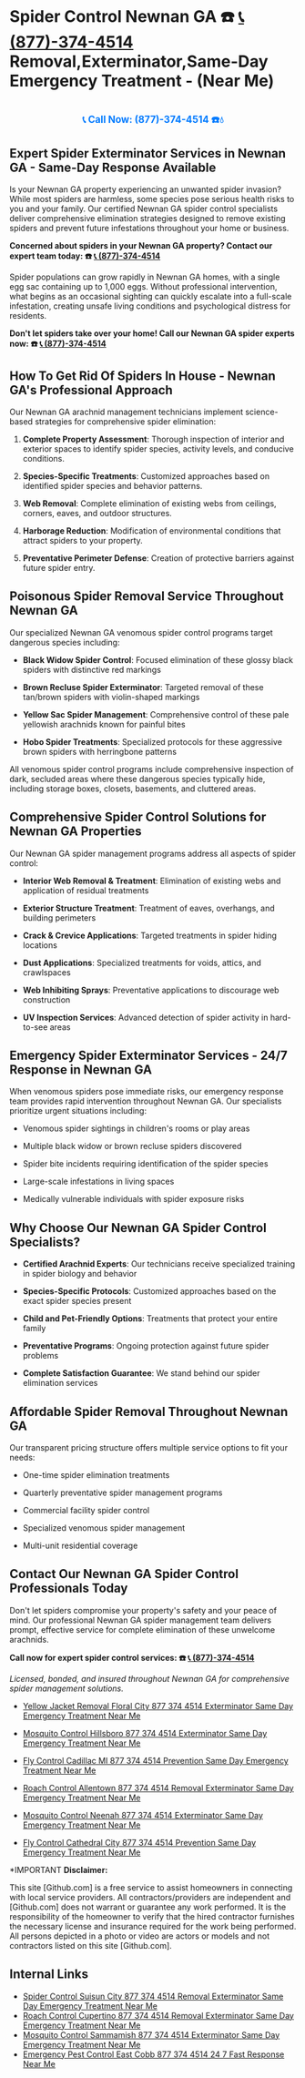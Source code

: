 # Spider Control Newnan GA ☎️ [📞 (877)-374-4514](https://pest-control-4514.netlify.app) Removal,Exterminator,Same-Day Emergency Treatment - (Near Me)
# 

<p align="center" style="font-size: 1.2em; font-weight: bold; margin: 20px 0;">
  <a href="https://pest-control-4514.netlify.app" target="_blank" style="color: #007BFF; text-decoration: none;">📞 Call Now: (877)-374-4514 ☎️💧</a>
</p>

## Expert Spider Exterminator Services in Newnan GA - Same-Day Response Available

Is your Newnan GA property experiencing an unwanted spider invasion? While most spiders are harmless, some species pose serious health risks to you and your family. Our certified Newnan GA spider control specialists deliver comprehensive elimination strategies designed to remove existing spiders and prevent future infestations throughout your home or business.

**Concerned about spiders in your Newnan GA property? Contact our expert team today: ☎️ [📞 (877)-374-4514](https://pest-control-4514.netlify.app)**

Spider populations can grow rapidly in Newnan GA homes, with a single egg sac containing up to 1,000 eggs. Without professional intervention, what begins as an occasional sighting can quickly escalate into a full-scale infestation, creating unsafe living conditions and psychological distress for residents.

**Don't let spiders take over your home! Call our Newnan GA spider experts now: ☎️ [📞 (877)-374-4514](https://pest-control-4514.netlify.app)**

## How To Get Rid Of Spiders In House - Newnan GA's Professional Approach

Our Newnan GA arachnid management technicians implement science-based strategies for comprehensive spider elimination:

1. **Complete Property Assessment**: Thorough inspection of interior and exterior spaces to identify spider species, activity levels, and conducive conditions.

2. **Species-Specific Treatments**: Customized approaches based on identified spider species and behavior patterns.

3. **Web Removal**: Complete elimination of existing webs from ceilings, corners, eaves, and outdoor structures.

4. **Harborage Reduction**: Modification of environmental conditions that attract spiders to your property.

5. **Preventative Perimeter Defense**: Creation of protective barriers against future spider entry.

## Poisonous Spider Removal Service Throughout Newnan GA

Our specialized Newnan GA venomous spider control programs target dangerous species including:

- **Black Widow Spider Control**: Focused elimination of these glossy black spiders with distinctive red markings

- **Brown Recluse Spider Exterminator**: Targeted removal of these tan/brown spiders with violin-shaped markings

- **Yellow Sac Spider Management**: Comprehensive control of these pale yellowish arachnids known for painful bites

- **Hobo Spider Treatments**: Specialized protocols for these aggressive brown spiders with herringbone patterns

All venomous spider control programs include comprehensive inspection of dark, secluded areas where these dangerous species typically hide, including storage boxes, closets, basements, and cluttered areas.

## Comprehensive Spider Control Solutions for Newnan GA Properties

Our Newnan GA spider management programs address all aspects of spider control:

- **Interior Web Removal & Treatment**: Elimination of existing webs and application of residual treatments

- **Exterior Structure Treatment**: Treatment of eaves, overhangs, and building perimeters

- **Crack & Crevice Applications**: Targeted treatments in spider hiding locations

- **Dust Applications**: Specialized treatments for voids, attics, and crawlspaces

- **Web Inhibiting Sprays**: Preventative applications to discourage web construction

- **UV Inspection Services**: Advanced detection of spider activity in hard-to-see areas

## Emergency Spider Exterminator Services - 24/7 Response in Newnan GA

When venomous spiders pose immediate risks, our emergency response team provides rapid intervention throughout Newnan GA. Our specialists prioritize urgent situations including:

- Venomous spider sightings in children's rooms or play areas

- Multiple black widow or brown recluse spiders discovered

- Spider bite incidents requiring identification of the spider species

- Large-scale infestations in living spaces

- Medically vulnerable individuals with spider exposure risks

## Why Choose Our Newnan GA Spider Control Specialists?

- **Certified Arachnid Experts**: Our technicians receive specialized training in spider biology and behavior

- **Species-Specific Protocols**: Customized approaches based on the exact spider species present

- **Child and Pet-Friendly Options**: Treatments that protect your entire family

- **Preventative Programs**: Ongoing protection against future spider problems

- **Complete Satisfaction Guarantee**: We stand behind our spider elimination services

## Affordable Spider Removal Throughout Newnan GA

Our transparent pricing structure offers multiple service options to fit your needs:

- One-time spider elimination treatments

- Quarterly preventative spider management programs

- Commercial facility spider control

- Specialized venomous spider management

- Multi-unit residential coverage

## Contact Our Newnan GA Spider Control Professionals Today

Don't let spiders compromise your property's safety and your peace of mind. Our professional Newnan GA spider management team delivers prompt, effective service for complete elimination of these unwelcome arachnids.

**Call now for expert spider control services: ☎️ [📞 (877)-374-4514](https://pest-control-4514.netlify.app)**

*Licensed, bonded, and insured throughout Newnan GA for comprehensive spider management solutions.*


- [Yellow Jacket Removal Floral City 877 374 4514 Exterminator Same Day Emergency Treatment Near Me](https://github.com/allyoucaneatsushiin/pest-control/blob/main/Yellow-Jacket-Removal-Floral-City-877-374-4514-Exterminator-Same-Day-Emergency-Treatment-Near-Me.md)
- [Mosquito Control Hillsboro 877 374 4514 Exterminator Same Day Emergency Treatment Near Me](https://github.com/allyoucaneatsushiin/pest-control/blob/main/Mosquito-Control-Hillsboro-877-374-4514-Exterminator-Same-Day-Emergency-Treatment-Near-Me.md)
- [Fly Control Cadillac MI 877 374 4514 Prevention Same Day Emergency Treatment Near Me](https://github.com/allyoucaneatsushiin/pest-control/blob/main/Fly-Control-Cadillac-MI-877-374-4514-Prevention-Same-Day-Emergency-Treatment-Near-Me.md)


- [Roach Control Allentown 877 374 4514 Removal Exterminator Same Day Emergency Treatment Near Me](https://github.com/allyoucaneatsushiin/pest-control/blob/main/Roach-Control-Allentown-877-374-4514-Removal-Exterminator-Same-Day-Emergency-Treatment-Near-Me.md)
- [Mosquito Control Neenah 877 374 4514 Exterminator Same Day Emergency Treatment Near Me](https://github.com/allyoucaneatsushiin/pest-control/blob/main/Mosquito-Control-Neenah-877-374-4514-Exterminator-Same-Day-Emergency-Treatment-Near-Me.md)
- [Fly Control Cathedral City 877 374 4514 Prevention Same Day Emergency Treatment Near Me](https://github.com/allyoucaneatsushiin/pest-control/blob/main/Fly-Control-Cathedral-City-877-374-4514-Prevention-Same-Day-Emergency-Treatment-Near-Me.md)


*IMPORTANT **Disclaimer:**  

This site [Github.com] is a free service to assist homeowners in connecting with local service providers. All contractors/providers are independent and [Github.com] does not warrant or guarantee any work performed. It is the responsibility of the homeowner to verify that the hired contractor furnishes the necessary license and insurance required for the work being performed. All persons depicted in a photo or video are actors or models and not contractors listed on this site [Github.com].


## Internal Links
- [Spider Control Suisun City 877 374 4514 Removal Exterminator Same Day Emergency Treatment Near Me](https://github.com/allyoucaneatsushiin/pest-control/blob/main/Spider-Control-Suisun-City-877-374-4514-Removal-Exterminator-Same-Day-Emergency-Treatment-Near-Me.md)
- [Roach Control Cupertino 877 374 4514 Removal Exterminator Same Day Emergency Treatment Near Me](https://github.com/allyoucaneatsushiin/pest-control/blob/main/Roach-Control-Cupertino-877-374-4514-Removal-Exterminator-Same-Day-Emergency-Treatment-Near-Me.md)
- [Mosquito Control Sammamish 877 374 4514 Exterminator Same Day Emergency Treatment Near Me](https://github.com/allyoucaneatsushiin/pest-control/blob/main/Mosquito-Control-Sammamish-877-374-4514-Exterminator-Same-Day-Emergency-Treatment-Near-Me.md)
- [Emergency Pest Control East Cobb 877 374 4514 24 7 Fast Response Near Me](https://github.com/allyoucaneatsushiin/pest-control/blob/main/Emergency-Pest-Control-East-Cobb-877-374-4514-24-7-Fast-Response-Near-Me.md)
